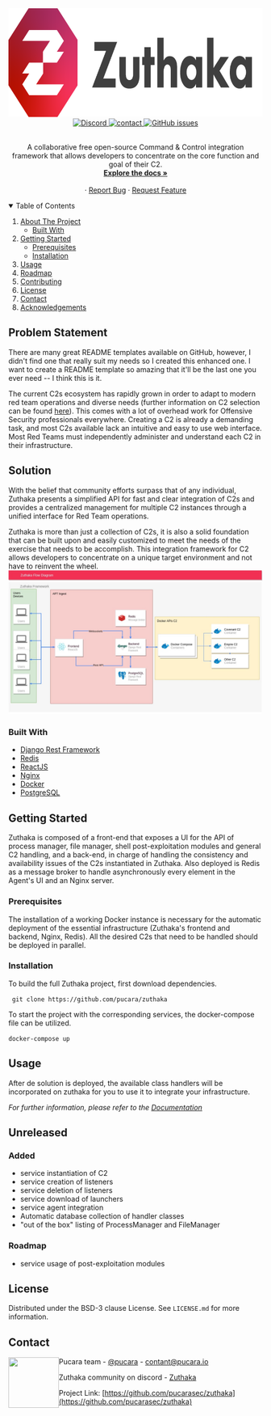 
<div align="center">
  <a href="https://docs.zuthaka.com">
    <img src=".img/variables-imagotipo-a-full-color-zuthaka-f-.png" alt="Logo" width="790" height="215">
  </a>
  <br />

  <a href="https://discord.gg/bhRemvxqm6">
    <img alt="Discord" src="https://img.shields.io/discord/833759281424629881?color=%237289DA&label=chat&logo=discord&logoColor=white">
  </a>
  <a href="https://twitter.com/pucara">
    <img alt="contact" src="https://img.shields.io/twitter/follow/pucara?style=social">
  </a>
  <a href="https://github.com/pucarasec/zuthaka/issues">
    <img alt="GitHub issues" src="https://img.shields.io/github/issues/pucara/zuthaka">
  </a>

</div>
<br />
<p align="center">

  <p align="center">
A collaborative free open-source Command & Control integration framework that allows developers to concentrate on the core function and goal of their C2.
    <br />
    <a href="https://docs.zuthaka.com/"><strong>Explore the docs »</strong></a>
    <br />
    <br />
    <!--<a href="https://youtbe.com">View Demo</a> -->
    ·
    <a href="https://github.com/pucarasec/zuthaka/issues">Report Bug</a>
    ·
    <a href="https://github.com/pucarasec/zuthaka/issues">Request Feature</a>
  </p>
</p>



<details open="open">
  <summary>Table of Contents</summary>
  <ol>
    <li>
      <a href="#about-the-project">About The Project</a>
      <ul>
        <li><a href="#built-with">Built With</a></li>
      </ul>
    </li>
    <li>
      <a href="#getting-started">Getting Started</a>
      <ul>
        <li><a href="#prerequisites">Prerequisites</a></li>
        <li><a href="#installation">Installation</a></li>
      </ul>
    </li>
    <li><a href="#usage">Usage</a></li>
    <li><a href="#roadmap">Roadmap</a></li>
    <li><a href="#contributing">Contributing</a></li>
    <li><a href="#license">License</a></li>
    <li><a href="#contact">Contact</a></li>
    <li><a href="#acknowledgements">Acknowledgements</a></li>
  </ol>
</details>




## Problem Statement
There are many great README templates available on GitHub, however, I didn't find one that really suit my needs so I created this enhanced one. I want to create a README template so amazing that it'll be the last one you ever need -- I think this is it.

The current C2s ecosystem has rapidly grown in order to adapt to modern red team operations and diverse needs \(further information on C2 selection can be found [here](https://www.thec2matrix.com/)\). This comes with a lot of overhead work for Offensive Security professionals everywhere. Creating a C2 is already a demanding task, and most C2s available lack an intuitive and easy to use web interface. Most Red Teams must independently administer and understand each C2 in their infrastructure.

## Solution

With the belief that community efforts surpass that of any individual, Zuthaka presents a simplified API for fast and clear integration of C2s and provides a centralized management for multiple C2 instances through a unified interface for Red Team operations.

Zuthaka is more than just a collection of C2s, it is also a solid foundation that can be built upon and easily customized to meet the needs of the exercise that needs to be accomplish. This integration framework for C2 allows developers to concentrate on a unique target environment and not have to reinvent the wheel.
![Zuthaka Framework](.img/draw-infrastructure.jpg)

### Built With

* [Django Rest Framework](https://www.django-rest-framework.org/)
* [Redis](https://redis.io/)
* [ReactJS](https://reactjs.org)
* [Nginx](https://www.nginx.com/)
* [Docker](https://www.docker.com/)
* [PostgreSQL](https://www.postgresql.org//)


## Getting Started

Zuthaka is composed of a front-end that exposes a UI for the API of process manager, file manager, shell post-exploitation modules and general C2 handling, and a back-end, in charge of handling the consistency and availability issues of the C2s instantiated in Zuthaka. Also deployed is Redis as a message broker to handle asynchronously every element in the Agent's UI and an Nginx server.

### Prerequisites

The installation of a working Docker instance is necessary for the automatic deployment of the essential infrastructure (Zuthaka's frontend and backend, Nginx, Redis). All the desired C2s that need to be handled should be deployed in parallel.

### Installation

To build the full Zuthaka project, first download dependencies.
```
 git clone https://github.com/pucara/zuthaka
```

To start the project with the corresponding services, the docker-compose file can be utilized.
```
docker-compose up
```

## Usage

After de solution is deployed, the available class handlers will be incorporated on zuthaka for you to use it to integrate your infrastructure.

_For further information, please refer to the [Documentation](https://docs.zuthaka.com)_


## Unreleased                                        

### Added

* service instantiation of C2
* service creation of listeners
* service deletion of listeners
* service download of launchers
* service agent integration
* Automatic database collection of handler classes
* "out of the box" listing of ProcessManager and FileManager

### Roadmap

* service usage of post-exploitation modules

## License

Distributed under the BSD-3 clause License. See `LICENSE.md` for more information.

## Contact

<img src="https://avatars.githubusercontent.com/u/67703668?s=400&u=28a46c2f743e9c05c89136ff6c57a8100e4ac261&v=4" width=100 height=100 align="left">

Pucara team - [@pucara](https://twitter.com/pucara) - contant@pucara.io

Zuthaka community on discord - [Zuthaka](https://discord.gg/2wwBJR8ksn)

Project Link: [https://github.com/pucarasec/zuthaka](https://github.com/pucarasec/zuthaka)



